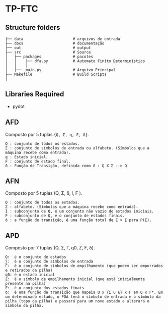 # TP-FTC

## Structure folders

    ├── data                      # arquivos de entrada
    ├── docs                      # documentação 
    ├── out                       # output              
    ├── src                       # Source    
    │   ├── packages              # pacotes
    │   │    ├── dfa.py           # Automato Finito Determinístico    
    │   │    │
    │   ├──  main.py              # Arquivo Principal
    ├── Makefile                  # Build Scripts       
    │   


## Libraries Required
- pydot

## AFD

Composto por 5 tuplas `{Q, Σ, q, F, δ}`. 

    Q : conjunto de todos os estados.
    Σ : conjunto de símbolos de entrada ou alfabeto. (Símbolos que a máquina recebe como entrada).
    q : Estado inicial.
    F : conjunto de estado final.
    δ : Função de Transição, definida como δ : Q X Σ --> Q.

## AFN

Composto por 5 tuplas (Q, Σ, δ, I, F ).

    Q : conjunto de todos os estados.
    Σ : alfabeto. (Símbolos que a máquina recebe como entrada).
    I : subconjunto de Q, é um conjunto não vazio de estados iniciais.
    F : subconjunto de Q, é o conjunto de estados finais.
    δ : a função de transição, é uma função total de E × Σ para P(E).

## APD

Composto por 7 tuplas (Q, Σ, Γ, q0, Z, F, δ).

    Q:  é o conjunto de estados
    ∑:  é o conjunto de símbolos de entrada
    Γ:  é o conjunto de símbolos de empilhamento (que podem ser empurrados e retirados da pilha)
    q0: é o estado inicial
    Z:  é o símbolo de empilhamento inicial (que está inicialmente presente na pilha)
    F:  é o conjunto dos estados finais
    δ:  é uma função de transição que mapeia Q x {Σ ∪ ∈} x Γ em Q x Γ*. Em um determinado estado, o PDA lerá o símbolo de entrada e o símbolo da pilha (topo da pilha) e passará para um novo estado e alterará o símbolo da pilha.
